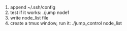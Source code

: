 1. append ~/.ssh/config
2. test if it works: 
./jump node1
3. write node_list file
4. create a tmux window, run it:
./jump_control node_list

